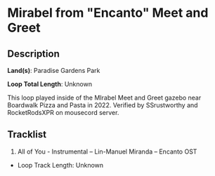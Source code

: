 # Mirabel from "Encanto" Meet and Greet

## Description

**Land(s)**: Paradise Gardens Park

**Loop Total Length**: Unknown

This loop played inside of the MIrabel Meet and Greet gazebo near Boardwalk Pizza and Pasta in 2022. Verified by SSrustworthy and RocketRodsXPR on mousecord server.

## Tracklist

1. All of You - Instrumental – Lin-Manuel Miranda – Encanto OST

- Loop Track Length: Unknown
